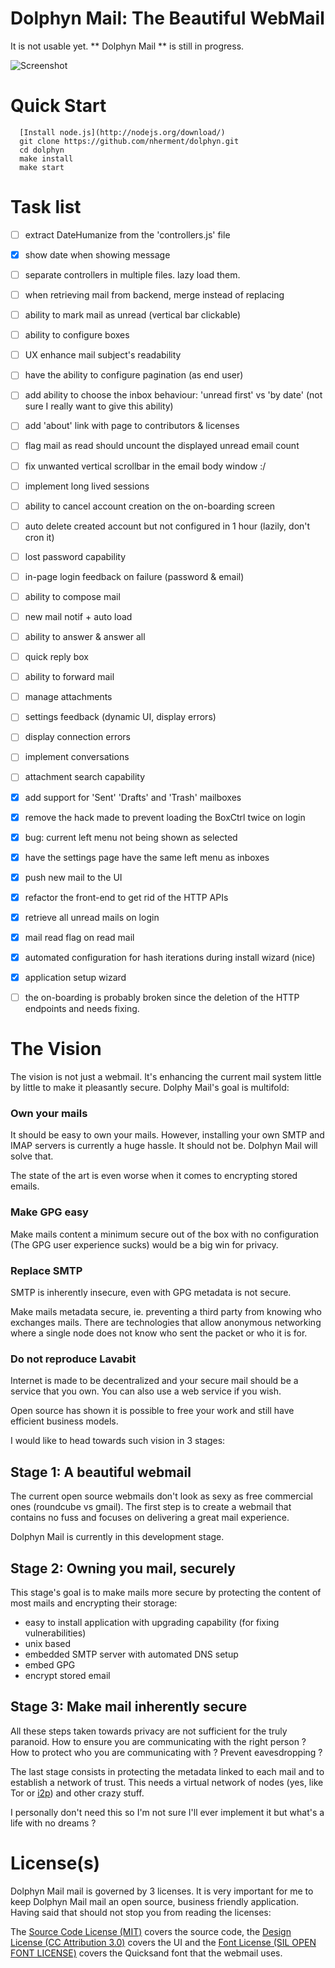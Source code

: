 Dolphyn Mail: The Beautiful WebMail
===================================

It is not usable yet. ** Dolphyn Mail ** is still in progress.

![Screenshot](https://raw.github.com/nherment/dolphyn/master/docs/design/simple_mail.png "Screenshot")

Quick Start
===========

```
  [Install node.js](http://nodejs.org/download/)
  git clone https://github.com/nherment/dolphyn.git
  cd dolphyn
  make install
  make start
```

Task list
=========

- [ ] extract DateHumanize from the 'controllers.js' file
- [x] show date when showing message
- [ ] separate controllers in multiple files. lazy load them.
- [ ] when retrieving mail from backend, merge instead of replacing
- [ ] ability to mark mail as unread (vertical bar clickable)
- [ ] ability to configure boxes
- [ ] UX enhance mail subject's readability
- [ ] have the ability to configure pagination (as end user)
- [ ] add ability to choose the inbox behaviour: 'unread first' vs 'by date' (not sure I really want to give this ability)
- [ ] add 'about' link with page to contributors & licenses
- [ ] flag mail as read should uncount the displayed unread email count
- [ ] fix unwanted vertical scrollbar in the email body window :/
- [ ] implement long lived sessions
- [ ] ability to cancel account creation on the on-boarding screen
- [ ] auto delete created account but not configured in 1 hour (lazily, don't cron it)
- [ ] lost password capability
- [ ] in-page login feedback on failure (password & email)
- [ ] ability to compose mail
- [ ] new mail notif + auto load
- [ ] ability to answer & answer all
- [ ] quick reply box
- [ ] ability to forward mail
- [ ] manage attachments
- [ ] settings feedback (dynamic UI, display errors)
- [ ] display connection errors
- [ ] implement conversations
- [ ] attachment search capability
- [x] add support for 'Sent' 'Drafts' and 'Trash' mailboxes
- [x] remove the hack made to prevent loading the BoxCtrl twice on login
- [x] bug: current left menu not being shown as selected
- [x] have the settings page have the same left menu as inboxes
- [x] push new mail to the UI
- [x] refactor the front-end to get rid of the HTTP APIs
- [x] retrieve all unread mails on login
- [x] mail read flag on read mail
- [x] automated configuration for hash iterations during install wizard (nice)
- [x] application setup wizard
- [ ] the on-boarding is probably broken since the deletion of the HTTP endpoints and needs fixing.


The Vision
==========

The vision is not just a webmail. It's enhancing the current mail system little by little to make it pleasantly secure.
Dolphy Mail's goal is multifold:

### Own your mails

It should be easy to own your mails. However, installing your own SMTP and IMAP servers is currently a huge hassle. It
should not be. Dolphyn Mail will solve that.

The state of the art is even worse when it comes to encrypting stored emails.

### Make GPG easy

Make mails content a minimum secure out of the box with no configuration (The GPG user experience sucks) would be a big win for
privacy.

### Replace SMTP

SMTP is inherently insecure, even with GPG metadata is not secure.

Make mails metadata secure, ie. preventing a third party from knowing who exchanges mails. There are technologies that
allow anonymous networking where a single node does not know who sent the packet or who it is for.

### Do not reproduce Lavabit

Internet is made to be decentralized and your secure mail should be a service that you own. You can also use a web
service if you wish.

Open source has shown it is possible to free your work and still have efficient business models.


I would like to head towards such vision in 3 stages:

Stage 1: A beautiful webmail
----------------------------

The current open source webmails don't look as sexy as free commercial ones (roundcube vs gmail).
The first step is to create a webmail that contains no fuss and focuses on delivering a great mail experience.

Dolphyn Mail is currently in this development stage.

Stage 2: Owning you mail, securely
----------------------------------

This stage's goal is to make mails more secure by protecting the content of most mails and encrypting their storage:

- easy to install application with upgrading capability (for fixing vulnerabilities)
- unix based
- embedded SMTP server with automated DNS setup
- embed GPG
- encrypt stored email

Stage 3: Make mail inherently secure
------------------------------------

All these steps taken towards privacy are not sufficient for the truly paranoid. How to ensure you are communicating
with the right person ? How to protect who you are communicating with ? Prevent eavesdropping ?

The last stage consists in protecting the metadata linked to each mail and to establish a network of trust. This needs a
virtual network of nodes (yes, like Tor or [i2p](http://www.i2p2.de/)) and other crazy stuff.

I personally don't need this so I'm not sure I'll ever implement it but what's a life with no dreams ?

License(s)
==========

Dolphyn Mail mail is governed by 3 licenses. It is very important for me to keep Dolphyn Mail mail an open source,
business friendly application. Having said that should not stop you from reading the licenses:

The [Source Code License (MIT)](https://github.com/nherment/dolphyn/blob/master/LICENSE.md) covers the source
code, the [Design License (CC Attribution 3.0)](https://github.com/nherment/dolphyn/blob/master/docs/design/LICENSE_SIMPLE_MAIL.md)
covers the UI and the [Font License (SIL OPEN FONT LICENSE)](https://github.com/nherment/dolphyn/blob/master/public/css/fonts/Quicksand/LICENSE.md)
covers the Quicksand font that the webmail uses.